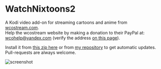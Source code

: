 # WatchNixtoons2

A Kodi video add-on for streaming cartoons and anime from [wcostream.com](https://www.wcostream.com).   
Help the wcostream website by making a donation to their PayPal at: wcohelp@yandex.com (verify the address [on this page](https://www.wcostream.com/contact)).  

Install it from [this zip here](https://github.com/doko-desuka/plugin.video.watchnixtoons2/raw/master/plugin.video.watchnixtoons2-0.3.8.zip) or from [my repository](https://github.com/doko-desuka/doko.repository/releases) to get automatic updates.  
Pull-requests are always welcome.

![screenshot](https://images2.imgbox.com/b1/7a/wmdubsNr_o.png)  
